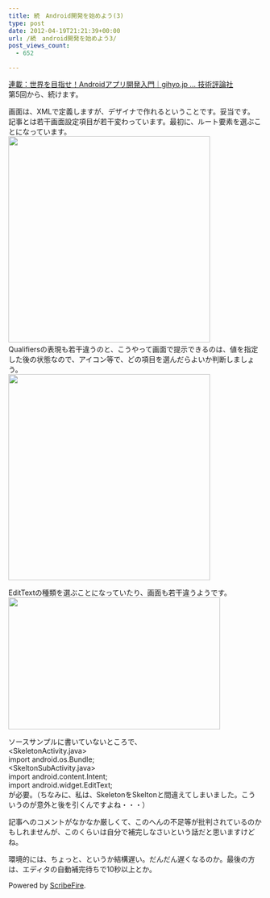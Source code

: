 ```yaml
---
title: 続　Android開発を始めよう(3)
type: post
date: 2012-04-19T21:21:39+00:00
url: /続　android開発を始めよう3/
post_views_count:
  - 652

---
```

<a target="_blank" href="http://gihyo.jp/dev/serial/01/androidapp">連載：世界を目指せ！Androidアプリ開発入門｜gihyo.jp … 技術評論社</a>  
第5回から、続けます。

画面は、XMLで定義しますが、デザイナで作れるということです。妥当です。  
記事とは若干画面設定項目が若干変わっています。最初に、ルート要素を選ぶことになっています。  
﻿<img src="https://i1.wp.com/jqinglong.html.xdomain.jp/bimg/moz-screenshot-8.png?resize=400%2C409" alt="" height="409" width="400" data-recalc-dims="1" />  
Qualifiersの表現も若干違うのと、こうやって画面で提示できるのは、値を指定した後の状態なので、アイコン等で、どの項目を選んだらよいか判断しましょう。  
<img src="https://i1.wp.com/jqinglong.html.xdomain.jp/bimg/moz-screenshot-9.png?resize=400%2C409" alt="" height="409" width="400" data-recalc-dims="1" /> 

EditTextの種類を選ぶことになっていたり、画面も若干違うようです。  
<img src="https://i1.wp.com/jqinglong.html.xdomain.jp/bimg/moz-screenshot-10.png?resize=420%2C262" alt="" height="262" width="420" data-recalc-dims="1" /> 

ソースサンプルに書いていないところで、  
<SkeletonActivity.java>  
import android.os.Bundle;  
<SkeltonSubActivity.java>  
import android.content.Intent;  
import android.widget.EditText;  
が必要。（ちなみに、私は、SkeletonをSkeltonと間違えてしまいました。こういうのが意外と後を引くんですよね・・・）

記事へのコメントがなかなか厳しくて、このへんの不足等が批判されているのかもしれませんが、このくらいは自分で補完しなさいという話だと思いますけどね。

環境的には、ちょっと、というか結構遅い。だんだん遅くなるのか。最後の方は、エディタの自動補完待ちで10秒以上とか。

<p class="scribefire-powered">
  Powered by <a href="http://www.scribefire.com/">ScribeFire</a>.
</p>